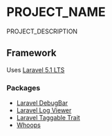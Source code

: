 # PROJECT_NAME

PROJECT_DESCRIPTION


## Framework

Uses [Laravel 5.1 LTS](http://laravel.com/docs/5.1/)


### Packages

- [Laravel DebugBar](https://github.com/barryvdh/laravel-debugbar)
- [Laravel Log Viewer](https://github.com/rap2hpoutre/laravel-log-viewer)
- [Laravel Taggable Trait](https://github.com/rtconner/laravel-tagging)
- [Whoops](https://github.com/filp/whoops)
